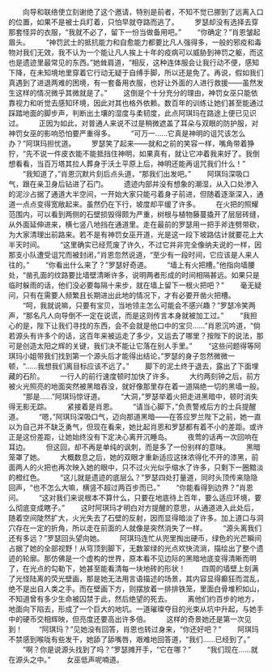 　　向导和联络使立刻谢绝了这个邀请，特别是前者，不知不觉已挪到了远离入口的位置，如果不是被士兵盯着，只怕早就夺路而逃了。
　　罗瑟却没有选择去穿那套怪异的衣服，“我就不必了，留下一份当做备用吧。”
　　“你确定？”肖恩皱起眉头。
　　“神罚武士的抵抗能力和自愈能力都要比凡人强得多，一般的邪疫和毒物对我们无效，我不认为一个能让凡人挨上十年的疫病可以威胁到神罚之躯，而这也是遗迹里最常见的东西。”她耸肩道，“相反，这种连体服会让我行动不便，感知下降，在未知境地里穿着它行动无疑于自缚手脚，所以还是免了。再说，假如我们真遇到了进退两难的困境，有一套备用衣服，也好让外面的人进行救援——虽然发生这样的情况微乎其微就是了。”
　　这倒是个十分充分的理由，神罚女巫只能依靠视力和听觉去感知环境，因此对其也格外依赖。数百年的训练让她们甚至能通过踩踏地面的脚步声，判断出土壤的湿度与柔韧度，此点阿琪玛在路途上便已见识过。
　　正因为如此，对普通人来说不过是稍微遮盖了耳朵与双眼的防护服，对神罚女巫的影响恐怕要严重得多。
　　“可万一……它真是神明的诅咒该怎么办？”阿琪玛担忧道。
　　罗瑟笑了起来——就和之前的笑容一样，嘴角带着狰狞，“先不说一件皮衣能不能抵挡住神明，如果真有，就让它冲着我来好了。我倒想看看，当百万塔其拉人葬身于沃土平原上后，神明还能再诅咒我们什么！”
　　“我知道了，”肖恩沉默片刻后点头道，“那我们出发吧。”
　　阿琪玛深吸口气，跟在亲卫身后钻进了石门。
　　遗迹内部并没有想象的潮湿，从入口处渗入的泥沙占据了通道大半空间，一开始大家只能弓着身子前进，但随着逐渐深入，通道一点点变得宽敞起来。虽然仍在下行，坡度却平缓了许多。
　　在火把的照耀范围内，可以看到两侧的石壁损毁得颇为严重，树根与植物藤蔓撬开了层层砖缝，从外面延伸进来，横七竖八地挡在通道里。走在最前的罗瑟用一把手斧连劈带砍，为大家清理出前路来。若不是有神罚女巫开道，光是这一段下坡路估计就要花上大半天时间。
　　“这里确实已经荒废了许久，不过它并非完全像纳夫说的一样，因那支小队遭受诅咒而被封闭，”肖恩忽然说道，“至少有一段时间，它应该是人来人往的。”
　　“你看出什么来了？”罗瑟好奇道。
　　“墙上有火把槽。”他指向墙腰处，“凿孔面的纹路要比墙壁清晰许多，说明两者形成的时间相隔甚远。如果只是临时躲雨的话，他们没必要每隔十来步，就在墙上留下一根火把吧？”
　　毫无疑问，只有在需要人频繁且长期进出此地的情况下，才有必要开凿火把槽。
　　“呵，我就说嘛，只要有宝贝，当地领主怎么可能会不感兴趣？”罗瑟冷笑两声，“那名凡人向导倒不一定在说谎，而是这则传言本身就被加工过。”
　　“我担心的是，陛下让我们寻找的东西，会不会就是他口中的宝贝……”肖恩沉吟道，“倘若源头有许多个的话，这百年来被运走了多少，又运去了哪里？按陛下的说法，那可是创造太阳之辉的关键，我们决不能让它落在别人手里。”
　　“这些问题得等阿琪玛小姐带我们找到第一个源头后才能得出结论，”罗瑟的身子忽然微微一顿，“……我想我们离目标应该不远了。”
　　脚下的泥土终于退去，露出了下面埋藏的石阶。
　　一行人的前行速度顿时加快了许多。
　　大约两刻钟之后，前方被火光照亮的地面突然被黑暗吞没，就好像那里存在着一道隔绝一切的黑墙一般。
　　“那是……”阿琪玛惊讶道。
　　“大洞，”罗瑟举着火把走进黑暗中，顿时消失得无影无踪。
　　紧接着是肖恩。
　　“请当心脚下，”负责警戒后方的士兵提醒道。
　　“嗯，”阿琪玛深吸口气，迈向那道黑暗——在答应罗兰陛下之前，她一直以为自己并不缺乏勇气，但现在看来，她比起肖恩和罗瑟都有着不小的差距。或许正是这份差距，让她始终没有下定决心离开沉睡岛。
　　夜莺的话再一次回响在耳边。
　　但这回，却不再是单纯的讽刺，而是多了一份别样的意味。
　　黑暗笼罩了她。
　　大概数息之后，她的双眼才重新适应这抹浓得化不开的漆黑，前面两人的火把也再次映入她的眼中，只不过火光似乎缩水了许多，只剩下一圈黯淡的橙红色。
　　“这儿就是遗迹的底层么？”罗瑟四处打量道，同时头顶传来隐隐回声，“也不怎么大嘛，横竖不超过两百步而已。”
　　“你能看得到边界？”肖恩问。
　　“这对我们来说根本不算什么，只要在地底待上百年，要么适应环境，要么彻底变成瞎子。”
　　这时阿琪玛才明白对方提醒的意思，从通道进入此处后，随着空间陡然扩大，火光失去了石壁的反射，因而显得暗淡了许多。加上道口与洞穴存在一定的折角，所以走在前面的人就像是突然消失了一样。
　　“源头离我们还有多远？”罗瑟回头望向她。
　　阿琪玛连忙从兜里掏出硬币，绿色的光芒瞬间占据了她的全部视野！从穹顶到脚下，无数翠绿的光点欢快流淌，描绘出了整个遗迹的轮廓。那仿佛是一个虚构的世界，原本看不见边际的黑暗地底变得清晰而明了，在光点的勾勒下，她甚至能看清每一块地砖的形状！
　　四周的墙壁上刻满了光怪陆离的荧光壁画，那是她无法用言语描述的场景，其内容显得癫狂而混乱，绝不是出自人类之手。而在壁画下方，则摆放着一排排铁笼，里面白骨堆积如山，不知道曾有多少生命被囚禁于此，然后绝望的死去。
　　离他们约百步的地方，地面向下陷去，形成了一个巨大的地坑。一道璀璨夺目的光束从坑中升起，与她手中的硬币交相辉映，但亮度还要高出许多倍。
　　这样的奇景她还是第一次见到！
　　“阿琪玛？”见她没有回答，肖恩也转过身来，“你还好吧？”
　　阿琪玛不禁感到喉咙有些发干，她舔了舔嘴唇，艰难地回答道，“我们……已经到了。”
　　“啊？你是说源头找到了吗？”罗瑟摊开手，“它在哪？”
　　“我们现在……就在源头之中。”
　　女巫低声呢喃道。
